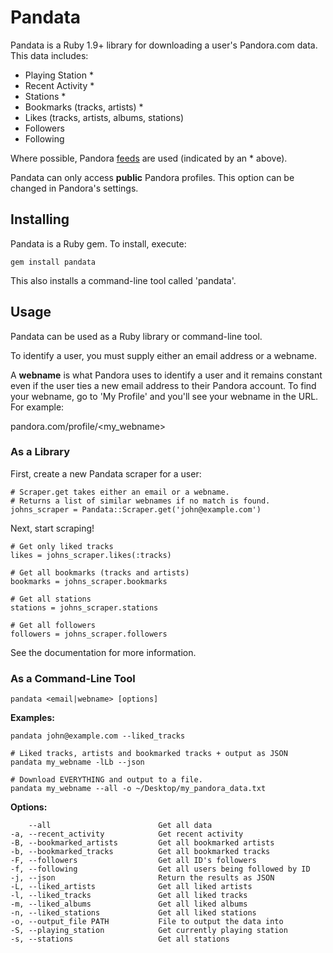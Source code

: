 # Pandata

Pandata is a Ruby 1.9+ library for downloading a user's Pandora.com data. This data includes:

- Playing Station *
- Recent Activity *
- Stations *
- Bookmarks (tracks, artists) *
- Likes (tracks, artists, albums, stations)
- Followers
- Following

Where possible, Pandora [feeds][1] are used (indicated by an * above).

Pandata can only access **public** Pandora profiles. This option can be changed in Pandora's settings.

## Installing

Pandata is a Ruby gem. To install, execute:

    gem install pandata

This also installs a command-line tool called 'pandata'.

## Usage

Pandata can be used as a Ruby library or command-line tool.

To identify a user, you must supply either an email address or a webname.

A **webname** is what Pandora uses to identify a user and it remains constant even if the user ties a new email address to their Pandora account.
To find your webname, go to 'My Profile' and you'll see your webname in the URL. For example:

pandora.com/profile/\<my_webname\>

### As a Library

First, create a new Pandata scraper for a user:

    # Scraper.get takes either an email or a webname.
    # Returns a list of similar webnames if no match is found.
    johns_scraper = Pandata::Scraper.get('john@example.com')

Next, start scraping!

    # Get only liked tracks
    likes = johns_scraper.likes(:tracks)
    
    # Get all bookmarks (tracks and artists)
    bookmarks = johns_scraper.bookmarks
    
    # Get all stations
    stations = johns_scraper.stations
    
    # Get all followers
    followers = johns_scraper.followers

See the documentation for more information.

### As a Command-Line Tool

    pandata <email|webname> [options]

**Examples:**

    pandata john@example.com --liked_tracks

    # Liked tracks, artists and bookmarked tracks + output as JSON
    pandata my_webname -lLb --json
    
    # Download EVERYTHING and output to a file.
    pandata my_webname --all -o ~/Desktop/my_pandora_data.txt

**Options:**

        --all                        Get all data
    -a, --recent_activity            Get recent activity
    -B, --bookmarked_artists         Get all bookmarked artists
    -b, --bookmarked_tracks          Get all bookmarked tracks
    -F, --followers                  Get all ID's followers
    -f, --following                  Get all users being followed by ID
    -j, --json                       Return the results as JSON
    -L, --liked_artists              Get all liked artists
    -l, --liked_tracks               Get all liked tracks
    -m, --liked_albums               Get all liked albums
    -n, --liked_stations             Get all liked stations
    -o, --output_file PATH           File to output the data into
    -S, --playing_station            Get currently playing station
    -s, --stations                   Get all stations

[1]: http://www.pandora.com/feeds
